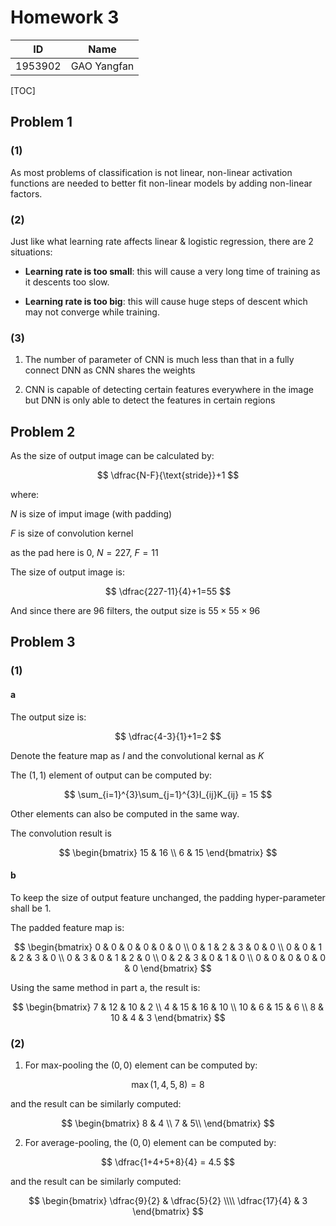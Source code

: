 # Homework 3

| ID      | Name        |
|:-------:|:-----------:|
| 1953902 | GAO Yangfan |

[TOC]

## Problem 1

### (1)

As most problems of classification is not linear, non-linear activation functions are needed to better fit non-linear models by adding non-linear factors.

### (2)

Just like what learning rate affects linear & logistic regression, there are 2 situations:

- **Learning rate is too small**: this will cause a very long time of training as it descents too slow.

- **Learning rate is too big**: this will cause huge steps of descent which may not converge while training. 

### (3)

1. The number of parameter of CNN is much less than that in a fully connect DNN as CNN shares the weights

2. CNN is capable of detecting certain features everywhere in the image but DNN is only able to detect the features in certain regions 

## Problem 2

As the size of output image can be calculated by:

$$
\dfrac{N-F}{\text{stride}}+1
$$

 where:

$N$ is size of imput image (with padding)

$F$ is size of convolution kernel

as the pad here is 0, $N=227$, $F=11$

The size of output image is:

$$
\dfrac{227-11}{4}+1=55
$$

And since there are 96 filters, the output size is $55\times55\times96$

## Problem 3

### (1)

#### a

The output size is:

$$
\dfrac{4-3}{1}+1=2
$$

Denote the feature map as $I$ and the convolutional kernal as $K$

The $(1,1)$ element of output can be computed by:

$$
\sum_{i=1}^{3}\sum_{j=1}^{3}I_{ij}K_{ij} = 15
$$

Other elements can also be computed in the same way.

The convolution result is

$$
\begin{bmatrix}
15 & 16 \\
6 & 15
\end{bmatrix}
$$

#### b

To keep the size of output feature unchanged, the padding hyper-parameter shall be 1. 

The padded feature map is:

$$
\begin{bmatrix}
0 & 0 & 0 & 0 & 0 & 0 \\
0 & 1 & 2 & 3 & 0 & 0 \\
0 & 0 & 1 & 2 & 3 & 0 \\
0 & 3 & 0 & 1 & 2 & 0 \\
0 & 2 & 3 & 0 & 1 & 0 \\
0 & 0 & 0 & 0 & 0 & 0
\end{bmatrix}
$$

Using the same method in part a, the result is:

$$
\begin{bmatrix}
7 & 12 & 10 & 2 \\
4 & 15 & 16 & 10 \\
10 & 6 & 15 & 6 \\
8 & 10 & 4 & 3
\end{bmatrix}
$$

### (2)

1. For max-pooling the $(0,0)$ element can be computed by:

$$
\max(1,4,5,8)=8
$$

and the result can be similarly computed:

$$
\begin{bmatrix}
8 & 4 \\
7 & 5\\
\end{bmatrix}
$$

2. For average-pooling, the $(0,0)$ element can be computed by:

$$
\dfrac{1+4+5+8}{4} = 4.5
$$

and the result can be similarly computed:

$$
\begin{bmatrix}
\dfrac{9}{2} & \dfrac{5}{2} \\\\
 \dfrac{17}{4} & 3
\end{bmatrix}
$$

